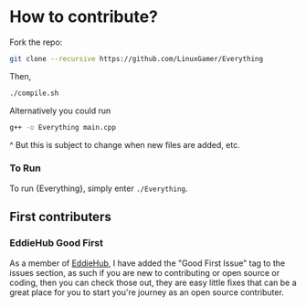 # How to contribute?
Fork the repo:

```bash
git clone --recursive https://github.com/LinuxGamer/Everything
```

Then, 

```bash
./compile.sh
```

Alternatively you could run

```bash
g++ -o Everything main.cpp
```

^ But this is subject to change when new files are added, etc.

### To Run
To run {Everything}, simply enter ```./Everything```.

## First contributers

### EddieHub Good First
As a member of [EddieHub](https://github.com/EddieHubCommunity), I have added the "Good First Issue" tag to the issues section, as such if you are new to contributing or open source or coding, then you can check those out, they are easy little fixes that can be a great place for you to start you're journey as an open source contributer.